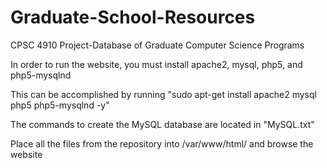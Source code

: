 # Graduate-School-Resources
CPSC 4910 Project-Database of Graduate Computer Science Programs

In order to run the website, you must install apache2, mysql, php5, and php5-mysqlnd

This can be accomplished by running "sudo apt-get install apache2 mysql php5 php5-mysqlnd -y"

The commands to create the MySQL database are located in "MySQL.txt"

Place all the files from the repository into /var/www/html/ and browse the website


